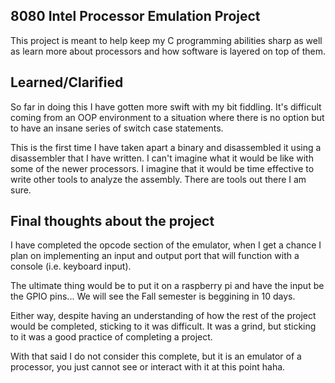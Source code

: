 ## 8080 Intel Processor Emulation Project

This project is meant to help keep my C programming abilities sharp 
as well as learn more about processors and how software is layered
on top of them.

## Learned/Clarified

So far in doing this I have gotten more swift with my bit fiddling. 
It's difficult coming from an OOP environment to a situation where
there is no option but to have an insane series of switch case 
statements.

This is the first time I have taken apart a binary and disassembled
it using a disassembler that I have written. I can't imagine what
it would be like with some of the newer processors. I imagine that
it would be time effective to write other tools to analyze the 
assembly. There are tools out there I am sure.

## Final thoughts about the project

I have completed the opcode section of the emulator, when I get a 
chance I plan on implementing an input and output port that will
function with a console (i.e. keyboard input). 

The ultimate thing would be to put it on a raspberry pi and have
the input be the GPIO pins... We will see the Fall semester is
beggining in 10 days. 

Either way, despite having an understanding of how the rest of 
the project would be completed, sticking to it was difficult. 
It was a grind, but sticking to it was a good practice of 
completing a project. 

With that said I do not consider this complete, but it is an
emulator of a processor, you just cannot see or interact with 
it at this point haha.
